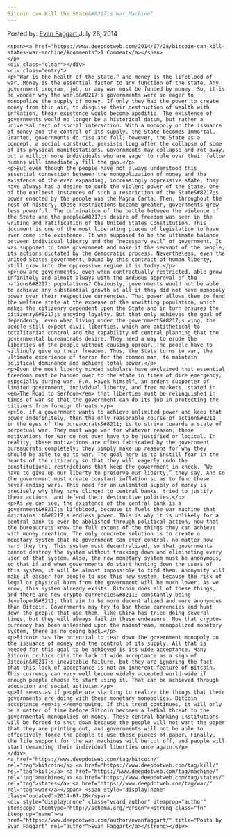 ```yaml
---
Bitcoin can Kill the State&#8217;s War Machine"
---
```

<article class="post-listing post-6303 post type-post status-publish format-standard has-post-thumbnail hentry  tag-bitcoin tag-kill tag-machine tag-states tag-war">
    <div class="post-inner">
        <span>Posted by: <a href="https://www.deepdotweb.com/author/evanfaggart/" title="">Evan Faggart </a></span>
    <span>July 28, 2014</span>
    
    <span><a href="https://www.deepdotweb.com/2014/07/28/bitcoin-can-kill-states-war-machine/#comments">1 Comment</a></span>
    </p>
    <div class="clear"></div>
    <div class="entry">
    <p>“War is the health of the state,” and money is the lifeblood of war. Money is the essential factor to any function of the state. Any government program, job, or any war must be funded by money. So, it is no wonder why the world&#8217;s governments were so eager to monopolize the supply of money. If only they had the power to create money from thin air, to disguise their destruction of wealth with inflation, their existence would become apoditic. The existence of governments would no longer be a historical datum, but rather a universal fact of social interaction. With a monopoly on the issuance of money and the control of its supply, the State becomes immortal. Granted, governments do rise and fall; however, the State as a concept, a social construct, persists long after the collapse of some of its physical manifestations. Governments may collapse and rot away, but a million more individuals who are eager to rule over their fellow humans will immediately fill the gap.</p>
    <p>But even though the people have not always understood this essential connection between the monopolization of money and the existence of the ever expanding, increasingly oppressive state, they have always had a desire to curb the violent power of the State. One of the earliest instances of such a restriction of the State&#8217;s power enacted by the people was the Magna Carta. Then, throughout the rest of history, these restrictions became greater, governments grew less powerful. The culmination of the battle between the violence of the State and the people&#8217;s desire of freedom was seen in the writing and ratification of the United States Constitution. This document is one of the most liberating pieces of legislation to have ever come into existence. It was supposed to be the ultimate balance between individual liberty and the “necessary evil” of government. It was supposed to tame government and make it the servant of the people, its actions dictated by the democratic process. Nevertheless, even the United States government, bound by this contract of human liberty, still grew into the oppressive regime it is today.</p>
    <p>How are governments, even when contractually restricted, able grow infinitely and almost always with the arduous approval of the nations&#8217; populations? Obviously, governments would not be able to achieve any substantial growth at all if they did not have monopoly power over their respective currencies. That power allows them to fund the welfare state at the expense of the unwitting population, which makes the citizenry dependent upon the State and in turn ensures the citizenry&#8217;s undying loyalty. But that only achieves the goal of dependency; even when living under the government&#8217;s wing, the people still expect civil liberties, which are antithetical to totalitarian control and the capability of central planning that the governmental bureaucrats desire. They need a way to erode the liberties of the people without causing uproar. The people have to willingly give up their freedom. Thus, the State turns to war, the ultimate experience of terror for the common man, to maintain political dominance and achieve total power.</p>
    <p>Even the most liberty minded scholars have exclaimed that essential freedoms must be handed over to the state in times of dire emergency, especially during war. F.A. Hayek himself, an ardent supporter of limited government, individual liberty, and free markets, stated in <em>The Road to Serfdom</em> that liberties must be relinquished in times of war so that the government can do its job in protecting the citizens from foreign threats.</p>
    <p>So, if a government wants to achieve unlimited power and keep that power indefinitely, then the only reasonable course of action&#8211; in the eyes of the bureaucrats&#8211; is to strive towards a state of perpetual war. They must wage war for whatever reason; these motivations for war do not even have to be justified or logical. In reality, these motivations are often fabricated by the government bureaucrats completely; they simply make up reasons for why they should be able to go to war. The goal here is to instill fear in the hearts of the citizenry so that they will eagerly undo the constitutional restrictions that keep the government in check. “We have to give up our liberty to preserve our liberty,” they say. And so the government must create constant inflation so as to fund these never-ending wars. This need for an unlimited supply of money is precisely why they have clinged to central banks, tried to justify their actions, and defend their destructive policies.</p>
    <p>As we can see, the existence of the central bank is a government&#8217;s lifeblood, because it fuels the war machine that maintains it&#8217;s endless power. This is why it is unlikely for a central bank to ever be abolished through political action, now that the bureaucrats know the full extent of the things they can achieve with money creation. The only concrete solution is to create a monetary system that no government can ever control, no matter how hard they try. This system must decentralized, so that governments cannot destroy the system without tracking down and eliminating every user of that system. Also, the new monetary system must be anonymous, so that if and when governments do start hunting down the users of this system, it will be almost impossible to find them. Anonymity will make it easier for people to use this new system, because the risk of legal or physical harm from the government will be much lower. As we know, this system already exists. Bitcoin does all of these things, and there are new crypto-currencies&#8211; constantly being developed&#8211; that aim to be more decentralized and more anonymous than Bitcoin. Governments may try to ban these currencies and hunt down the people that use them, like China has tried doing several times, but they will always fail in these endeavors. Now that crypto-currency has been unleashed upon the mainstream, monopolized monetary system, there is no going back.</p>
    <p>Bitcoin has the potential to tear down the government monopoly on the issuance of money and the control of its supply. All that is needed for this goal to be achieved is its wide acceptance. Many Bitcoin critics cite the lack of wide acceptance as a sign of Bitcoin&#8217;s inevitable failure, but they are ignoring the fact that this lack of acceptance is not an inherent feature of Bitcoin. This currency can very well become widely accepted world-wide if enough people choose to start using it. That can be achieved through education and social activism.</p>
    <p>It seems as if people are starting to realize the things that their governments are doing with their monetary monopolies. Bitcoin acceptance <em>is </em>growing. If this trend continues, it will only be a matter of time before Bitcoin becomes a lethal threat to the governmental monopolies on money. These central banking institutions will be forced to shut down because the people will not want the paper that they are printing out, and governments will not be able to effectively force the people to use these pieces of paper. Finally, the life support for the war machines will be cut off, and people will start demanding their individual liberties once again.</p>
    </div>
    <a href="https://www.deepdotweb.com/tag/bitcoin/" rel="tag">bitcoin</a> <a href="https://www.deepdotweb.com/tag/kill/" rel="tag">kill</a> <a href="https://www.deepdotweb.com/tag/machine/" rel="tag">machine</a> <a href="https://www.deepdotweb.com/tag/states/" rel="tag">states</a> <a href="https://www.deepdotweb.com/tag/war/" rel="tag">war</a></span> <span style="display:none" class="updated">2014-07-28</span>
    <div style="display:none" class="vcard author" itemprop="author" itemscope itemtype="http://schema.org/Person"><strong class="fn" itemprop="name"><a href="https://www.deepdotweb.com/author/evanfaggart/" title="Posts by Evan Faggart" rel="author">Evan Faggart</a></strong></div>
    
